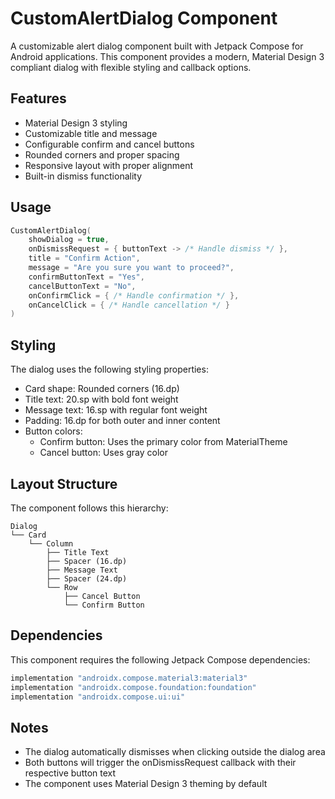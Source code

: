 # CustomAlertDialog Component

A customizable alert dialog component built with Jetpack Compose for Android applications. This component provides a modern, Material Design 3 compliant dialog with flexible styling and callback options.

## Features

- Material Design 3 styling
- Customizable title and message
- Configurable confirm and cancel buttons
- Rounded corners and proper spacing
- Responsive layout with proper alignment
- Built-in dismiss functionality

## Usage

```kotlin
CustomAlertDialog(
    showDialog = true,
    onDismissRequest = { buttonText -> /* Handle dismiss */ },
    title = "Confirm Action",
    message = "Are you sure you want to proceed?",
    confirmButtonText = "Yes",
    cancelButtonText = "No",
    onConfirmClick = { /* Handle confirmation */ },
    onCancelClick = { /* Handle cancellation */ }
)
```

## Styling

The dialog uses the following styling properties:
- Card shape: Rounded corners (16.dp)
- Title text: 20.sp with bold font weight
- Message text: 16.sp with regular font weight
- Padding: 16.dp for both outer and inner content
- Button colors:
  - Confirm button: Uses the primary color from MaterialTheme
  - Cancel button: Uses gray color

## Layout Structure

The component follows this hierarchy:
```
Dialog
└── Card
    └── Column
        ├── Title Text
        ├── Spacer (16.dp)
        ├── Message Text
        ├── Spacer (24.dp)
        └── Row
            ├── Cancel Button
            └── Confirm Button
```

## Dependencies

This component requires the following Jetpack Compose dependencies:
```gradle
implementation "androidx.compose.material3:material3"
implementation "androidx.compose.foundation:foundation"
implementation "androidx.compose.ui:ui"
```

## Notes

- The dialog automatically dismisses when clicking outside the dialog area
- Both buttons will trigger the onDismissRequest callback with their respective button text
- The component uses Material Design 3 theming by default
